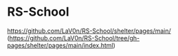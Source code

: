 # RS-School
https://github.com/LaV0n/RS-School/shelter/pages/main/ (https://github.com/LaV0n/RS-School/tree/gh-pages/shelter/pages/main/index.html)
